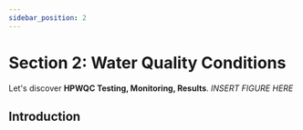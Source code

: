 ```yaml
---
sidebar_position: 2
---
```


# Section 2: Water Quality Conditions

Let's discover **HPWQC Testing, Monitoring, Results**. *INSERT FIGURE HERE*

## Introduction